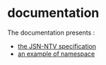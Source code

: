 # documentation
The documentation presents :
- [the JSN-NTV specification](./JSION-NTV-standard.pdf)
- [an example of namespace](.//JSION-NTV-namespace-fr.pdf)
